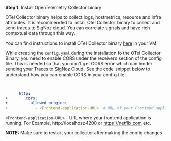 **Step 1.** Install OpenTelemetry Collector binary

OTel Collector binary helps to collect logs, hostmetrics, resource and infra attributes. It is recommended to install Otel Collector binary to collect and send traces to SigNoz cloud. You can correlate signals and have rich contextual data through this way.

You can find instructions to install OTel Collector binary [here](https://signoz.io/docs/tutorial/opentelemetry-binary-usage-in-virtual-machine/) in your VM. 

While creating the `config.yaml` during the installation fo the OTel Collector Binary, you need to enable CORS under the receivers section of the config file. This is needed so that you don't get 
CORS error which can hinder sending your Traces to SigNoz Cloud. See the code snippet below to understand how you can enable CORS in your config file:

&nbsp;

```yml
      http:
+        cors:
+          allowed_origins:
+            - <Frontend-application-URL>  # URL of your Frontend application. Example -> http://localhost:4200, https://netflix.com etc.
```
`<Frontend-application-URL>` - URL where your frontend application is running. For Example, http://localhost:4200 or https://netflix.com etc.

**NOTE:** Make sure to restart your collector after making the config changes